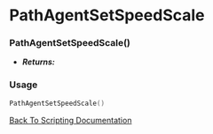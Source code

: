 # PathAgentSetSpeedScale

### PathAgentSetSpeedScale()
- ***Returns:*** 

### Usage

```Lua
PathAgentSetSpeedScale()
```


[Back To Scripting Documentation](../README.md)
